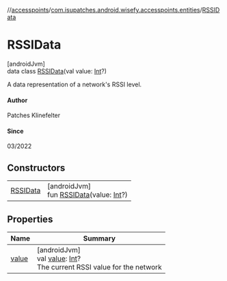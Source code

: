 //[accesspoints](../../../index.md)/[com.isupatches.android.wisefy.accesspoints.entities](../index.md)/[RSSIData](index.md)

# RSSIData

[androidJvm]\
data class [RSSIData](index.md)(val value: [Int](https://kotlinlang.org/api/latest/jvm/stdlib/kotlin/-int/index.html)?)

A data representation of a network's RSSI level.

#### Author

Patches Klinefelter

#### Since

03/2022

## Constructors

| | |
|---|---|
| [RSSIData](-r-s-s-i-data.md) | [androidJvm]<br>fun [RSSIData](-r-s-s-i-data.md)(value: [Int](https://kotlinlang.org/api/latest/jvm/stdlib/kotlin/-int/index.html)?) |

## Properties

| Name | Summary |
|---|---|
| [value](value.md) | [androidJvm]<br>val [value](value.md): [Int](https://kotlinlang.org/api/latest/jvm/stdlib/kotlin/-int/index.html)?<br>The current RSSI value for the network |
